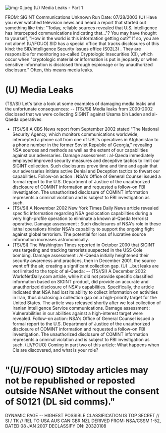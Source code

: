 ![img-0.jpeg](img-0.jpeg)
(U) Media Leaks - Part 1

FROM: SIGINT Communications
Unknown
Run Date: 07/28/2003
(U) Have you ever watched television news and heard a report that started out something like this: "Today, reliable sources revealed that U.S. intelligence has intercepted communications indicating that..."? You may have thought to yourself, "How in the world is this information getting out?" If so, you are not alone!
(U//FOUO) SID has a special office that tracks disclosures of this kind: the SID/Intelligence Security Issues office (S02L3) . They are responsible for monitoring so-called Cryptologic Insecurities (CI), which occur when "cryptologic material or information is put in jeopardy or when sensitive information is disclosed through espionage or by unauthorized disclosure." Often, this means media leaks.

# (U) Media Leaks 

(TS//SI) Let's take a look at some examples of damaging media leaks and the unfortunate consequences:
-- (TS//SI) Media leaks from 2000-2002 disclosed that we were collecting SIGINT against Usama bin Laden and al-Qaeda operatives:

- (TS//SI) A CBS News report from September 2002 stated "The National Security Agency, which monitors communications worldwide, intercepted a phone call from one of UBL's operatives in Afghanistan to a phone number in the former Soviet Republic of Georgia," revealing NSA sources and methods as well as the extent of our capabilities against our adversaries.
Damage assessment : al-Qaeda immediately employed improved security measures and deceptive tactics to limit our SIGINT collection. Such disclosures prove time and time and again that our adversaries initiate active Denial and Deception tactics to thwart our capabilities.
Follow-on action : NSA's Office of General Counsel issued a formal report to the U.S. Department of Justice of the unauthorized disclosure of COMINT information and requested a follow-on FBI investigation. The unauthorized disclosure of COMINT information represents a criminal violation and is subject to FBI investigation as such.
- (TS//SI) A November 2002 New York Times Daily News article revealed specific information regarding NSA geolocation capabilities during a very high-profile operation to eliminate a known al-Qaeda terrorist operative.
Damage assessment : Such disclosures of NSA's role in these lethal operations hinder NSA's capability to support the ongoing fight against global terrorism. The potential for loss of lucrative source information increases astronomically.
- (TS//SI) The Washington Times reported in October 2000 that SIGINT was targeting and tracking terrorists suspected in the USS Cole bombing.
Damage assessment : Al-Qaeda initially heightened their security awareness and practices, then in December 2001, the source went off the air, creating a significant collection gap.
(U) ...but leaks are not limited to the topic of al-Qaeda:
-- (TS//SI) A December 2002 WorldNetDaily.com article, while it did not provide specific classified information based on SIGINT product, did provide an accurate and unauthorized disclosure of NSA's capabilities. Specifically, the article indicated that NSA had lost its ability to collect information on activities in Iran, thus disclosing a collection gap on a high-priority target
for the United States. The article was released shortly after we lost collection of Iranian Intelligence Service communications.
Damage assessment : Vulnerabilities in our abilities against a high-interest target were revealed.
Follow-on action: NSA's Office of General Counsel issued a formal report to the U.S.
Department of Justice of the unauthorized disclosure of COMINT information and requested a follow-on FBI investigation. The unauthorized disclosure of COMINT information represents a criminal violation and is subject to FBI investigation as such.
(U//FOUO) Coming in part two of this article: What happens when CIs are discovered, and what is your role?

# "(U//FOUO) SIDtoday articles may not be republished or reposted outside NSANet without the consent of S0121 (DL sid comms)." 

DYNAMIC PAGE -- HIGHEST POSSIBLE CLASSIFICATION IS
TOP SECRET // SI / TK // REL TO USA AUS CAN GBR NZL
DERIVED FROM: NSA/CSSM 1-52, DATED 08 JAN 2007 DECLASSIFY ON: 20320108
